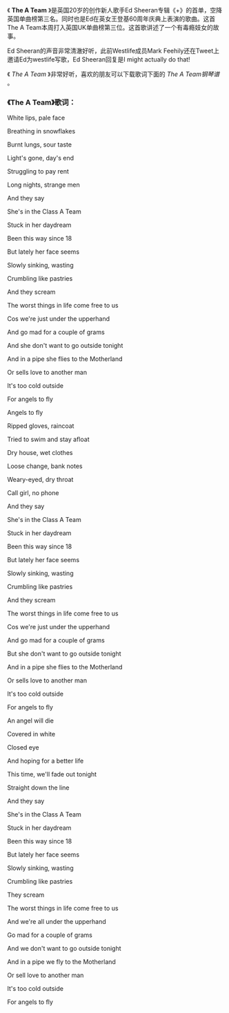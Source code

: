

《 **The A Team** 》是英国20岁的创作新人歌手Ed
Sheeran专辑《+》的首单，空降英国单曲榜第三名。同时也是Ed在英女王登基60周年庆典上表演的歌曲。这首The A
Team本周打入英国UK单曲榜第三位。这首歌讲述了一个有毒瘾妓女的故事。

  

Ed Sheeran的声音非常清澈好听，此前Westlife成员Mark Feehily还在Tweet上邀请Ed为westlife写歌，Ed
Sheeran回复是I might actually do that!

  

《 _The A Team_ 》非常好听，喜欢的朋友可以下载歌词下面的 _The A Team钢琴谱_ 。

  

### 《The A Team》歌词：

White lips, pale face

Breathing in snowflakes

Burnt lungs, sour taste

Light's gone, day's end

Struggling to pay rent

Long nights, strange men

And they say

She's in the Class A Team

Stuck in her daydream

Been this way since 18

But lately her face seems

Slowly sinking, wasting

Crumbling like pastries

And they scream

The worst things in life come free to us

Cos we're just under the upperhand

And go mad for a couple of grams

And she don't want to go outside tonight

And in a pipe she flies to the Motherland

Or sells love to another man

It's too cold outside

For angels to fly

Angels to fly

Ripped gloves, raincoat

Tried to swim and stay afloat

Dry house, wet clothes

Loose change, bank notes

Weary-eyed, dry throat

Call girl, no phone

And they say

She's in the Class A Team

Stuck in her daydream

Been this way since 18

But lately her face seems

Slowly sinking, wasting

Crumbling like pastries

And they scream

The worst things in life come free to us

Cos we're just under the upperhand

And go mad for a couple of grams

But she don't want to go outside tonight

And in a pipe she flies to the Motherland

Or sells love to another man

It's too cold outside

For angels to fly

An angel will die

Covered in white

Closed eye

And hoping for a better life

This time, we'll fade out tonight

Straight down the line

And they say

She's in the Class A Team

Stuck in her daydream

Been this way since 18

But lately her face seems

Slowly sinking, wasting

Crumbling like pastries

They scream

The worst things in life come free to us

And we're all under the upperhand

Go mad for a couple of grams

And we don't want to go outside tonight

And in a pipe we fly to the Motherland

Or sell love to another man

It's too cold outside

For angels to fly

